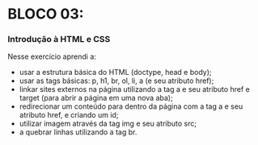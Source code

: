 # **BLOCO 03:** 

### Introdução à HTML e CSS

Nesse exercício aprendi a:

- usar a estrutura básica do HTML (doctype, head e body); 
- usar as tags básicas: p, h1, br, ol, li, a (e seu atributo href);
- linkar sites externos na página utilizando a tag a e seu atributo href e target (para abrir a página em uma nova aba);
- redirecionar um conteúdo para dentro da página com a tag a e seu atributo href, e criando um id;
- utilizar imagem através da tag img e seu atributo src;
- a quebrar linhas utilizando a tag br.

